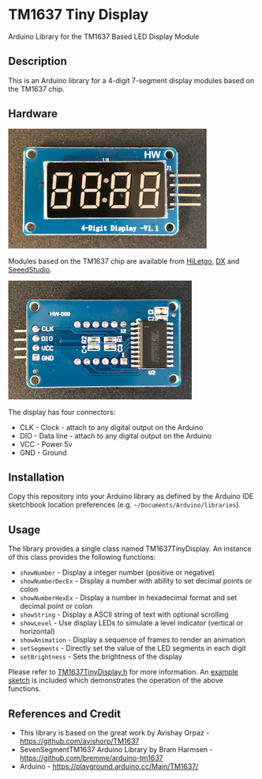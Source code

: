 # TM1637 Tiny Display
Arduino Library for the TM1637 Based LED Display Module

## Description
This is an Arduino library for a 4-digit 7-segment display modules based on the TM1637 chip.

## Hardware 
![TM1637](examples/tm1637.png)

Modules based on the TM1637 chip are available from [HiLetgo](https://www.amazon.com/gp/product/B01DKISMXK/ref=ppx_yo_dt_b_search_asin_title?ie=UTF8&psc=1), [DX](https://dx.com/p/0-36-led-4-digit-display-module-for-arduino-black-blue-works-with-official-arduino-boards-254978) and [SeeedStudio](https://www.digikey.com/products/en?keywords=tm1637). 

![TM1637](examples/tm1637back.png)

The display has four connectors:
* CLK - Clock - attach to any digital output on the Arduino
* DIO - Data line - attach to any digital output on the Arduino
* VCC - Power 5v
* GND - Ground

## Installation
Copy this repository into your Arduino library as defined by the Arduino IDE sketchbook location preferences (e.g. `~/Documents/Arduino/libraries`).  

## Usage
The library provides a single class named TM1637TinyDisplay. An instance of this class provides the following functions:

* `showNumber` - Display a integer number (positive or negative)
* `showNumberDecEx` - Display a number with ability to set decimal points or colon
* `showNumberHexEx` - Display a number in hexadecimal format and set decimal point or colon
* `showString` - Display a ASCII string of text with optional scrolling  
* `showLevel` - Use display LEDs to simulate a level indicator (vertical or horizontal)  
* `showAnimation` - Display a sequence of frames to render an animation
* `setSegments` - Directly set the value of the LED segments in each digit
* `setBrightness` - Sets the brightness of the display

Please refer to [TM1637TinyDisplay.h](TM1637TinyDisplay.h) for more information. An [example sketch](examples) is included which demonstrates the operation of the above functions.

## References and Credit
* This library is based on the great work by Avishay Orpaz - https://github.com/avishorp/TM1637
* SevenSegmentTM1637 Arduino Library by Bram Harmsen - https://github.com/bremme/arduino-tm1637 
* Arduino - https://playground.arduino.cc/Main/TM1637/

